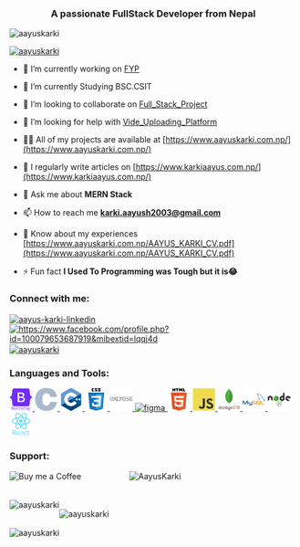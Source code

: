 <h3 align="center">A passionate FullStack Developer from Nepal</h3>

<p align="left"> <img src="https://komarev.com/ghpvc/?username=aayuskarki&label=Profile%20views&color=0e75b6&style=flat" alt="aayuskarki" /> </p>

<p align="left"> <a href="https://github.com/ryo-ma/github-profile-trophy"><img src="https://github-profile-trophy.vercel.app/?username=aayuskarki" alt="aayuskarki" /></a> </p>

- 🔭 I’m currently working on [FYP](https://github.com/AAYUSKARKI/anomalyze)

- 🌱 I’m currently Studying BSC.CSIT 

- 👯 I’m looking to collaborate on [Full_Stack_Project](https://github.com/AAYUSKARKI/FULLSTACK_PROJECT)

- 🤝 I’m looking for help with [Vide_Uploading_Platform](https://github.com/AAYUSKARKI/BACKEND)

- 👨‍💻 All of my projects are available at [https://www.aayuskarki.com.np/](https://www.aayuskarki.com.np/)

- 📝 I regularly write articles on [https://www.karkiaayus.com.np/](https://www.karkiaayus.com.np/)

- 💬 Ask me about **MERN Stack**

- 📫 How to reach me **karki.aayush2003@gmail.com**

- 📄 Know about my experiences [https://www.aayuskarki.com.np/AAYUS_KARKI_CV.pdf](https://www.aayuskarki.com.np/AAYUS_KARKI_CV.pdf)

- ⚡ Fun fact **I Used To Programming was Tough but it is😂**

<h3 align="left">Connect with me:</h3>
<p align="left">
<a href="https://www.linkedin.com/in/aayus-karki-7519b2339/" target="blank">
  <img align="center" src="https://raw.githubusercontent.com/rahuldkjain/github-profile-readme-generator/master/src/images/icons/Social/linked-in-alt.svg" alt="aayus-karki-linkedin" height="30" width="40" />
</a>
<a href="https://www.facebook.com/profile.php?id=100079653687919&mibextid=lqqj4d" target="blank"><img align="center" src="https://raw.githubusercontent.com/rahuldkjain/github-profile-readme-generator/master/src/images/icons/Social/facebook.svg" alt="https://www.facebook.com/profile.php?id=100079653687919&mibextid=lqqj4d" height="30" width="40" /></a>
<a href="https://www.youtube.com/c/aayuskarki" target="blank"><img align="center" src="https://raw.githubusercontent.com/rahuldkjain/github-profile-readme-generator/master/src/images/icons/Social/youtube.svg" alt="aayuskarki" height="30" width="40" /></a>
</p>

<h3 align="left">Languages and Tools:</h3>
<p align="left"> <a href="https://getbootstrap.com" target="_blank" rel="noreferrer"> <img src="https://raw.githubusercontent.com/devicons/devicon/master/icons/bootstrap/bootstrap-plain-wordmark.svg" alt="bootstrap" width="40" height="40"/> </a> <a href="https://www.cprogramming.com/" target="_blank" rel="noreferrer"> <img src="https://raw.githubusercontent.com/devicons/devicon/master/icons/c/c-original.svg" alt="c" width="40" height="40"/> </a> <a href="https://www.w3schools.com/cpp/" target="_blank" rel="noreferrer"> <img src="https://raw.githubusercontent.com/devicons/devicon/master/icons/cplusplus/cplusplus-original.svg" alt="cplusplus" width="40" height="40"/> </a> <a href="https://www.w3schools.com/css/" target="_blank" rel="noreferrer"> <img src="https://raw.githubusercontent.com/devicons/devicon/master/icons/css3/css3-original-wordmark.svg" alt="css3" width="40" height="40"/> </a> <a href="https://expressjs.com" target="_blank" rel="noreferrer"> <img src="https://raw.githubusercontent.com/devicons/devicon/master/icons/express/express-original-wordmark.svg" alt="express" width="40" height="40"/> </a> <a href="https://www.figma.com/" target="_blank" rel="noreferrer"> <img src="https://www.vectorlogo.zone/logos/figma/figma-icon.svg" alt="figma" width="40" height="40"/> </a> <a href="https://www.w3.org/html/" target="_blank" rel="noreferrer"> <img src="https://raw.githubusercontent.com/devicons/devicon/master/icons/html5/html5-original-wordmark.svg" alt="html5" width="40" height="40"/> </a> <a href="https://developer.mozilla.org/en-US/docs/Web/JavaScript" target="_blank" rel="noreferrer"> <img src="https://raw.githubusercontent.com/devicons/devicon/master/icons/javascript/javascript-original.svg" alt="javascript" width="40" height="40"/> </a> <a href="https://www.mongodb.com/" target="_blank" rel="noreferrer"> <img src="https://raw.githubusercontent.com/devicons/devicon/master/icons/mongodb/mongodb-original-wordmark.svg" alt="mongodb" width="40" height="40"/> </a> <a href="https://www.mysql.com/" target="_blank" rel="noreferrer"> <img src="https://raw.githubusercontent.com/devicons/devicon/master/icons/mysql/mysql-original-wordmark.svg" alt="mysql" width="40" height="40"/> </a> <a href="https://nodejs.org" target="_blank" rel="noreferrer"> <img src="https://raw.githubusercontent.com/devicons/devicon/master/icons/nodejs/nodejs-original-wordmark.svg" alt="nodejs" width="40" height="40"/> </a> <a href="https://reactjs.org/" target="_blank" rel="noreferrer"> <img src="https://raw.githubusercontent.com/devicons/devicon/master/icons/react/react-original-wordmark.svg" alt="react" width="40" height="40"/> </a> </p>

<h3 align="left">Support:</h3>
<p><a href="https://www.buymeacoffee.com/Buy me a Coffee"> <img align="left" src="https://cdn.buymeacoffee.com/buttons/v2/default-yellow.png" height="50" width="210" alt="Buy me a Coffee" /></a><a href="https://ko-fi.com/AayusKarki"> <img align="left" src="https://cdn.ko-fi.com/cdn/kofi3.png?v=3" height="50" width="210" alt="AayusKarki" /></a></p><br><br>

<p><img align="left" src="https://github-readme-stats.vercel.app/api/top-langs?username=aayuskarki&show_icons=true&locale=en&layout=compact" alt="aayuskarki" /></p>

<p>&nbsp;<img align="center" src="https://github-readme-stats.vercel.app/api?username=aayuskarki&show_icons=true&locale=en" alt="aayuskarki" /></p>

<p><img align="center" src="https://github-readme-streak-stats.herokuapp.com/?user=aayuskarki&" alt="aayuskarki" /></p>
